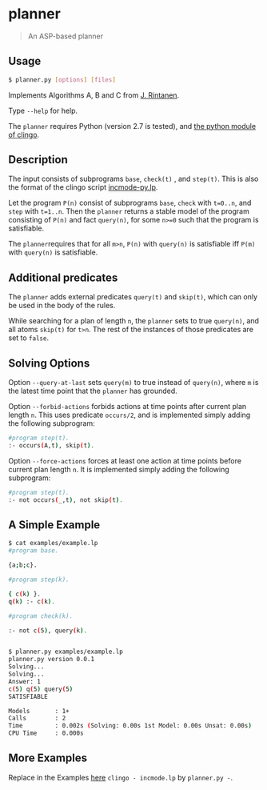# planner
> An ASP-based planner

## Usage
```bash
$ planner.py [options] [files]
```
Implements Algorithms A, B and C from [J. Rintanen](https://users.ics.aalto.fi/rintanen/jussi/satplan.html). 

Type ``--help`` for help.

The `planner` requires Python (version 2.7 is tested), and [the python module of clingo](https://github.com/potassco/clingo).

## Description
The input consists of subprograms `base`, `check(t)` , and `step(t)`.
This is also the format of the clingo script [incmode-py.lp](https://github.com/potassco/clingo/blob/master/examples/clingo/iclingo/incmode-py.lp).

Let the program `P(n)` consist of subprograms `base`, `check` with `t=0..n`, and `step` with `t=1..n`.
Then the `planner` returns a stable model of the program consisting of `P(n)` and fact `query(n)`, 
for some `n>=0` such that the program is satisfiable.

The `planner`requires that for all `m>n`, `P(n)` with `query(n)` is satisfiable iff `P(m)` with `query(n)` is satisfiable.

## Additional predicates
The `planner` adds external predicates `query(t)` and `skip(t)`, 
which can only be used in the body of the rules.

While searching for a plan of length `n`, 
the `planner` sets to true `query(n)`, and all atoms `skip(t)` for `t>n`.
The rest of the instances of those predicates are set to `false`.


## Solving Options

Option `--query-at-last` sets `query(m)` to true instead of `query(n)`, where `m` is the latest time point that the `planner` has grounded.

Option `--forbid-actions`  forbids actions at time points after current plan length `n`.
This uses predicate `occurs/2`, and is implemented simply adding the following subprogram:
```bash
#program step(t).
:- occurs(A,t), skip(t).
```

Option `--force-actions`  forces at least one action at time points before current plan length `n`.
It is implemented simply adding the following subprogram:
```bash
#program step(t).
:- not occurs(_,t), not skip(t).
```


## A Simple Example

```bash
$ cat examples/example.lp 
#program base.

{a;b;c}.

#program step(k).

{ c(k) }.
q(k) :- c(k).

#program check(k).

:- not c(5), query(k).


$ planner.py examples/example.lp 
planner.py version 0.0.1
Solving...
Solving...
Answer: 1
c(5) q(5) query(5)
SATISFIABLE

Models       : 1+
Calls        : 2
Time         : 0.002s (Solving: 0.00s 1st Model: 0.00s Unsat: 0.00s)
CPU Time     : 0.000s
```

## More Examples

Replace in the Examples [here](https://github.com/potassco/plasp/blob/master/encodings/strips/README.md) `clingo - incmode.lp` by `planner.py -`.

